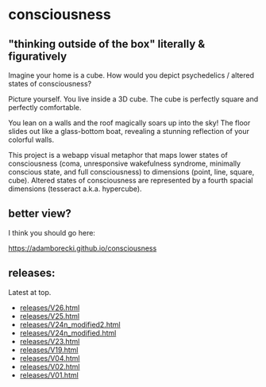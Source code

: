 # consciousness
## "thinking outside of the box" literally & figuratively
Imagine your home is a cube. How would you depict psychedelics / altered states of consciousness?

Picture yourself. You live inside a 3D cube. The cube is perfectly square and perfectly comfortable.

You lean on a walls and the roof magically soars up into the sky! The floor slides out like a glass-bottom boat, revealing a stunning reflection of your colorful walls.

This project is a webapp visual metaphor that maps lower states of consciousness (coma, unresponsive wakefulness syndrome, minimally conscious state, and full consciousness) to dimensions (point, line, square, cube). Altered states of consciousness are represented by a fourth spacial dimensions (tesseract a.k.a. hypercube). 


## better view?

I think you should go here:

https://adamborecki.github.io/consciousness


## releases:

Latest at top.


- [releases/V26.html](releases/V26.html)
- [releases/V25.html](releases/V25.html)
- [releases/V24n_modified2.html](releases/V24n_modified2.html)
- [releases/V24n_modified.html](releases/V24n_modified.html)
- [releases/V23.html](releases/V23.html)
- [releases/V19.html](releases/V19.html)
- [releases/V04.html](releases/V04.html)
- [releases/V02.html](releases/V02.html)
- [releases/V01.html](releases/V01.html)
